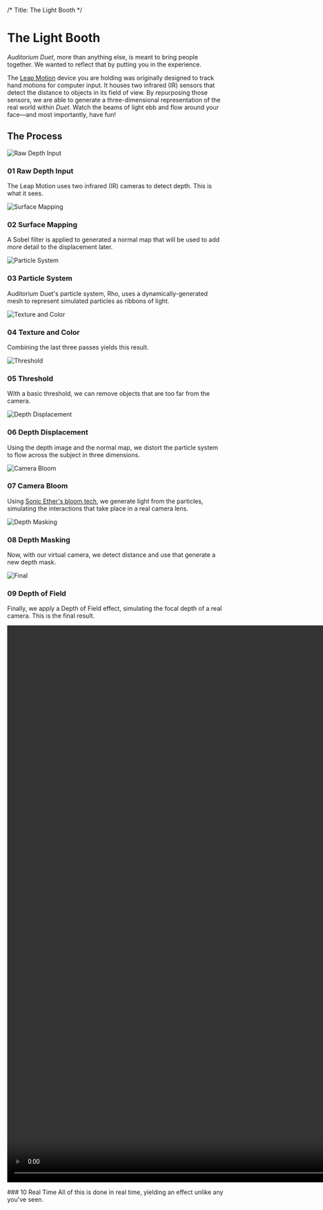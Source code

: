 /*
Title: The Light Booth
*/

# The Light Booth
*Auditorium Duet*, more than anything else, is meant to bring people together. We wanted to reflect that by putting you in the experience.

The [Leap Motion] device you are holding was originally designed to track hand motions for computer input. It houses two infrared (IR) sensors that detect the distance to objects in its field of view. By repurposing those sensors, we are able to generate a three-dimensional representation of the real world within *Duet*. Watch the beams of light ebb and flow around your face—and most importantly, have fun!


## The Process

![Raw Depth Input](/content/images/process/01%20Raw%20Depth%20Input%20-%20scaled.png)
### 01 Raw Depth Input
The Leap Motion uses two infrared (IR) cameras to detect depth. This is what it sees.

![Surface Mapping](/content/images/process/02%20Surface%20Mapping%20-%20scaled.png)
### 02 Surface Mapping
A Sobel filter is applied to generated a normal map that will be used to add more detail to the displacement later.

![Particle System](/content/images/process/03%20Particle%20System.png)
### 03 Particle System
Auditorium Duet's particle system, Rho, uses a dynamically-generated mesh to represent simulated particles as ribbons of light.

![Texture and Color](/content/images/process/04%20Texture%20and%20Color.png)
### 04 Texture and Color
Combining the last three passes yields this result.

![Threshold](/content/images/process/05%20Threshold.png)
### 05 Threshold
With a basic threshold, we can remove objects that are too far from the camera.

![Depth Displacement](/content/images/process/06%20Depth%20Displacement.png)
### 06 Depth Displacement
Using the depth image and the normal map, we distort the particle system to flow across the subject in three dimensions.

![Camera Bloom](/content/images/process/07%20Camera%20Bloom.png)
### 07 Camera Bloom
Using [Sonic Ether's bloom tech][Sonic Ether], we generate light from the particles, simulating the interactions that take place in a real camera lens.

![Depth Masking](/content/images/process/08%20Depth%20Masking.png)
### 08 Depth Masking
Now, with our virtual camera, we detect distance and use that generate a new depth mask.

![Final](/content/images/process/10%20Final.png)
### 09 Depth of Field
Finally, we apply a Depth of Field effect, simulating the focal depth of a real camera. This is the final result.

<p>
<video width="860" height="1288" preload autoplay loop>
	<source src="/content/video/Realtime_H264.mp4" />
	<source src="/content/video/Realtime_WebM.webm" />
</video>
</p>
### 10 Real Time
All of this is done in real time, yielding an effect unlike any you've seen.

[Leap Motion]: http://www.leapmotion.com/
[Sonic Ether]: https://www.assetstore.unity3d.com/en/#!/content/17324